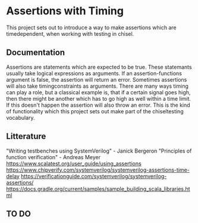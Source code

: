 # Assertions with Timing
This project sets out to introduce a way to make assertions which are timedependent, when working with testing in chisel.

## Documentation
Assertions are statements which are expected to be true. These statemants usually take logical expressions as arguments.
If an assertion-functions argument is false, the assertion will return an error. Sometimes assertions will also take timingconstraints as
arguments. There are many ways timing can play a role, but a classical example is, that if a certain signal goes high, then there might be another
which has to go high as well within a time limit. If this doesn't happen the assertion will also throw an error. This is the kind of functionality which this project sets out make part of the chiseltesting vocabulary.

## Litterature

"Writing testbenches using SystemVerilog" - Janick Bergeron
"Principles of function verification" - Andreas Meyer
https://www.scalatest.org/user_guide/using_assertions
https://www.chipverify.com/systemverilog/systemverilog-assertions-time-delay
https://verificationguide.com/systemverilog/systemverilog-assertions/
https://docs.gradle.org/current/samples/sample_building_scala_libraries.html



## TO DO
